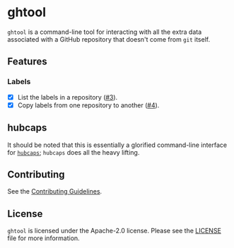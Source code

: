 # ghtool

`ghtool` is a command-line tool for interacting with all the extra
data associated with a GitHub repository that doesn't come from `git`
itself.

## Features

### Labels

- [x] List the labels in a repository
      ([#3](https://github.com/sorenmortensen/ghtool/issues/3)).
- [x] Copy labels from one repository to another
      ([#4](https://github.com/sorenmortensen/ghtool/issues/4)).

## hubcaps

It should be noted that this is essentially a glorified command-line
interface for [`hubcaps`](https://github.com/softprops/hubcaps);
`hubcaps` does all the heavy lifting.

## Contributing

See the [Contributing Guidelines](.github/CONTRIBUTING.md).

## License

`ghtool` is licensed under the Apache-2.0 license. Please see the
[LICENSE](LICENSE) file for more information.
